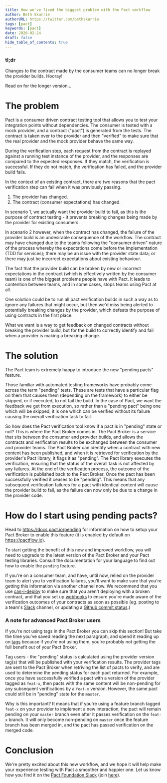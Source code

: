 ```yaml
---
title: How we've fixed the biggest problem with the Pact workflow
author: Beth Skurrie
authorURL: https://twitter.com/bethskurrie
tags: [pact]
keywords: [pact]
date: 2020-02-24
draft: false
hide_table_of_contents: true
---
```



### tl&semi;dr
Changes to the contract made by the consumer teams can no longer break the provider builds. Hooray!

Read on for the longer version...
# The problem

Pact is a consumer driven contract testing tool that allows you to test your integration points without dependencies. The consumer is tested with a mock provider, and a contract ("pact") is generated from the tests. The contract is taken over to the provider and then "verified" to make sure that the real provider and the mock provider behave the same way.

During the verification step, each request from the contract is replayed against a running test instance of the provider, and the responses are compared to the expected responses. If they match, the verification is successful. If they do not match, the verification has failed, and the provider build fails.

In the context of an existing contract, there are two reasons that the pact verification step can fail when it was previously passing.

1. The provider has changed.
2. The contract (consumer expectations) has changed.

In scenario 1, we actually want the provider build to fail, as this is the purpose of contract testing - it prevents breaking changes being made by the provider for existing consumers.

In scenario 2 however, when the contract has changed, the failure of the provider build is an undesirable consequence of the workflow. The contract may have changed due to the teams following the "consumer driven" nature of the process whereby the expectations come before the implementation (TDD for services); there may be an issue with the provider state data; or there may just be incorrect expectations about existing behaviour.

The fact that the provider build can be broken by new or incorrect expectations in the contract (which is effectively written by the consumer team) is one of the biggest problems people have with Pact. It leads to contention between teams, and in some cases, stops teams using Pact at all.

One solution could be to run all pact verification builds in such a way as to ignore any failures that might occur, but then we'd miss being alerted to potentially breaking changes by the provider, which defeats the purpose of using contracts in the first place.

What we want is a way to get feedback on changed contracts without breaking the provider build, but for the build to correctly identify and fail when a provider is making a breaking change.
# The solution
The Pact team is extremely happy to introduce the new "pending pacts" feature.

Those familiar with automated testing frameworks have probably come across the term "pending" tests. These are tests that have a particular flag on them that causes them (depending on the framework) to either be skipped, or if executed, to not fail the build. In the case of Pact, we want the feedback we get from execution, so rather than a "pending pact" being one which will be skipped, it is one which can be verified without its failure causing the overall verification task to fail.

So how does the Pact verification tool know if a pact is in "pending" state or not? This is where the Pact Broker comes in. The Pact Broker is a service that sits between the consumer and provider builds, and allows the contracts and verification results to be exchanged between the consumer and provider teams. The Pact Broker can identify when a contract with new content has been published, and when it is retrieved for verification by the provider's Pact library, it flags it as "pending". The Pact library executes the verification, ensuring that the status of the overall task is not affected by any failures.  At the end of the verification process, the outcome of the verification is published back to the Pact Broker. Once the pact has been successfully verified it ceases to be "pending". This means that any subsequent verification failures for a pact with identical content will cause the provider build to fail, as the failure can now only be due to a change in the provider code.
# How do I start using pending pacts?

Head to https://docs.pact.io/pending for information on how to setup your Pact Broker to enable this feature (it is enabled by default on https://pactflow.io).

To start getting the benefit of this new and improved workflow, you will need to upgrade to the latest version of the Pact Broker and your Pact testing libraries. Consult the documentation for your language to find out how to enable the `pending` feature.

If you're on a consumer team, and have, until now, relied on the provider team to alert you to verification failures, you'll want to make sure that you're getting this information via another channel now. We recommend that you use [can-i-deploy][can-i-deploy] to make sure that you aren't deploying with a broken contract, and that you set up [webhooks][webhooks] to ensure you're made aware of the verification outcomes of your contracts as soon as possible (eg. posting to a team's [Slack][slack] channel, or updating a [Github commit status][github].)

### A note for advanced Pact Broker users

If you're not using tags in the Pact Broker you can skip this section! But take the time you've saved reading the next paragraph, and spend it reading up on [tags][tags] because if you're not using them, you're probably not getting the full benefit out of your Pact Broker.

Tag users - the "pending" status is calculated using the provider version tag(s) that will be published with your verification results. The provider tags are sent to the Pact Broker when retriving the list of pacts to verify, and are used to determine the pending status for each pact returned. For example, once you have successfully verified a pact with a version of the provider tagged as `feat-x`, then pacts with the same content will be non-pending for any subsequent verifications by a `feat-x` version. However, the same pact could still be in "pending" state for the `master`.

Why is this important? It means that if you're using a feature branch tagged `feat-x` on your provider to implement a new interaction, the pact will remain pending on your `master` branch even after it passes verification on the `feat-x` branch. It will only become non-pending on `master` once the feature branch has been merged in, and the pact has passed verification on the merged code.
# Conclusion
We're pretty excited about this new workflow, and we hope it will help make your experience testing with Pact a smoother and happier one. Let us know how you find it on the [Pact Foundation Slack][pact-foundation-slack] (join [here][join]).

[tags]: https://docs.pact.io/best_practices/pact_nirvana#5-allow-contracts-to-change-without-breaking-your-builds
[webhooks]: https://docs.pact.io/pact_broker/advanced_topics/webhooks
[github]: http://blog.pact.io/2018/07/16/publishing-pact-verification-statuses-to-github/
[slack]: https://github.com/pact-foundation/pact_broker/wiki/Webhook-template-library#slack---post-notification
[pact-foundation-slack]: https://pact-foundation.slack.com
[join]: https://slack.pact.io
[can-i-deploy]: https://docs.pact.io/pact_broker/can_i_deploy
